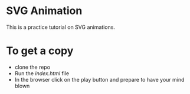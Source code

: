 # SVG Animation
This is a practice tutorial on SVG animations. 

# To get a copy
* clone the repo
* Run the *index.html* file
* In the browser click on the play button and prepare to have your mind blown
